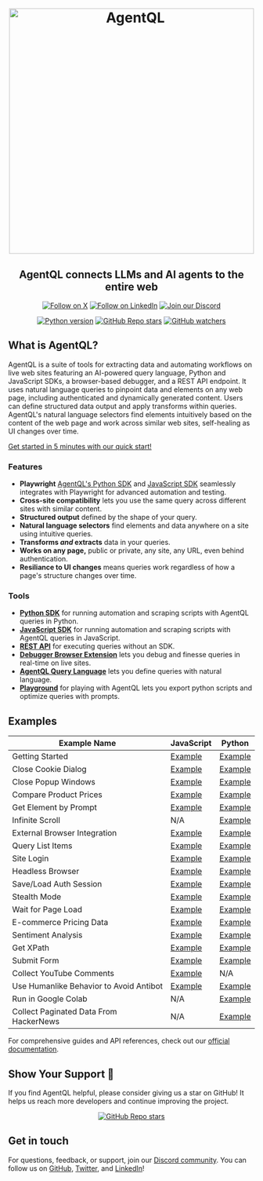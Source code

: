 <div align="center">

<h1 align="center">
    <a href="https://agentql.com">
        <picture>
          <source media="(prefers-color-scheme: dark)" srcset="https://github.com/user-attachments/assets/972700ef-b4e6-49e9-a282-40994d9cb823">
          <img alt="AgentQL" src="https://github.com/user-attachments/assets/893d8117-258c-4cf9-8fd8-5c850586e8d4" width="500">
        </picture>
    </a>
</h1>

<h2>AgentQL connects LLMs and AI agents to the entire web</h2>

<p align="center">
  <a href="https://twitter.com/agentql"><img src="https://img.shields.io/badge/Follow%20on%20X-000000?style=for-the-badge&logo=x&logoColor=white" alt="Follow on X" /></a>
  <a href="https://www.linkedin.com/company/tinyfish-ai"><img src="https://img.shields.io/badge/Follow%20on%20LinkedIn-0077B5?style=for-the-badge&logo=linkedin&logoColor=white" alt="Follow on LinkedIn" /></a>
  <a href="https://discord.gg/agentql"><img src="https://img.shields.io/badge/Join%20our%20Discord-5865F2?style=for-the-badge&logo=discord&logoColor=white" alt="Join our Discord" /></a>
</p>

<p align="center">
  <a href="https://pypi.org/project/agentql"><img src="https://img.shields.io/pypi/v/agentql" alt="Python version" /></a>
  <a href="#repository-details-container"><img src="https://img.shields.io/github/stars/tinyfish-io/agentql" alt="GitHub Repo stars" /></a>
  <a href="#repository-details-container"><img src="https://img.shields.io/github/watchers/tinyfish-io/agentql" alt="GitHub watchers" /></a>
</p>

</div>

## What is AgentQL?

AgentQL is a suite of tools for extracting data and automating workflows on live web sites featuring an AI-powered query language, Python and JavaScript SDKs, a browser-based debugger, and a REST API endpoint. It uses natural language queries to pinpoint data and elements on any web page, including authenticated and dynamically generated content. Users can define structured data output and apply transforms within queries. AgentQL's natural language selectors find elements intuitively based on the content of the web page and work across similar web sites, self-healing as UI changes over time.

[Get started in 5 minutes with our quick start!](https://docs.agentql.com/quick-start)

### Features

- **Playwright** [AgentQL's Python SDK](https://docs.agentql.com/python-sdk/installation) and [JavaScript SDK](https://docs.agentql.com/javascript-sdk/installation) seamlessly integrates with Playwright for advanced automation and testing.
- **Cross-site compatibility** lets you use the same query across different sites with similar content.
- **Structured output** defined by the shape of your query.
- **Natural language selectors** find elements and data anywhere on a site using intuitive queries.
- **Transforms _and_ extracts** data in your queries.
- **Works on any page,** public or private, any site, any URL, even behind authentication.
- **Resiliance to UI changes** means queries work regardless of how a page's structure changes over time.

### Tools

- **[Python SDK](https://docs.agentql.com/python-sdk/installation)** for running automation and scraping scripts with AgentQL queries in Python.
- **[JavaScript SDK](https://docs.agentql.com/javascript-sdk/installation)** for running automation and scraping scripts with AgentQL queries in JavaScript.
- **[REST API](https://docs.agentql.com/rest-api/api-reference)** for executing queries without an SDK.
- **[Debugger Browser Extension](https://chromewebstore.google.com/detail/agentql-debugger/idnejmodeepdobpinkkgpkeabkabhhej)** lets you debug and finesse queries in real-time on live sites.
- **[AgentQL Query Language](https://docs.agentql.com/agentql-query/query-intro)** lets you define queries with natural language.
- **[Playground](https://playground.agentql.com/)** for playing with AgentQL lets you export python scripts and optimize queries with prompts.

## Examples

| Example Name                            | JavaScript                                                                                                         | Python                                                                                                                 |
| --------------------------------------- | ------------------------------------------------------------------------------------------------------------------ | ---------------------------------------------------------------------------------------------------------------------- |
| Getting Started                         | [Example](https://github.com/tinyfish-io/agentql/tree/main/examples/javascript/first-steps)                        | [Example](https://github.com/tinyfish-io/agentql/tree/main/examples/python/first_steps)                                |
| Close Cookie Dialog                     | [Example](https://github.com/tinyfish-io/agentql/tree/main/examples/js/close-cookie-dialog)                        | [Example](https://github.com/tinyfish-io/agentql/tree/main/examples/python/close_cookie_dialog)                        |
| Close Popup Windows                     | [Example](https://github.com/tinyfish-io/agentql/tree/main/examples/js/close-popup)                                | [Example](https://github.com/tinyfish-io/agentql/tree/main/examples/python/close_popup)                                |
| Compare Product Prices                  | [Example](https://github.com/tinyfish-io/agentql/tree/main/examples/js/compare-product-prices)                     | [Example](https://github.com/tinyfish-io/agentql/tree/main/examples/python/compare_product_prices)                     |
| Get Element by Prompt                   | [Example](https://github.com/tinyfish-io/agentql/tree/main/examples/js/get-by-prompt)                              | [Example](https://github.com/tinyfish-io/agentql/tree/main/examples/python/get_by_prompt)                              |
| Infinite Scroll                         | N/A                                                                                                                | [Example](https://github.com/tinyfish-io/agentql/tree/main/examples/python/infinite_scroll)                            |
| External Browser Integration            | [Example](https://github.com/tinyfish-io/agentql/tree/main/examples/js/interact-with-external-or-existing-browser) | [Example](https://github.com/tinyfish-io/agentql/tree/main/examples/python/interact_with_external_or_existing_browser) |
| Query List Items                        | [Example](https://github.com/tinyfish-io/agentql/tree/main/examples/js/list-query-usage)                           | [Example](https://github.com/tinyfish-io/agentql/tree/main/examples/python/list_query_usage)                           |
| Site Login                              | [Example](https://github.com/tinyfish-io/agentql/tree/main/examples/js/log-into-sites)                             | [Example](https://github.com/tinyfish-io/agentql/tree/main/examples/python/log_into_sites)                             |
| Headless Browser                        | [Example](https://github.com/tinyfish-io/agentql/tree/main/examples/js/run-script-in-headless-browser)             | [Example](https://github.com/tinyfish-io/agentql/tree/main/examples/python/run_script_in_headless_browser)             |
| Save/Load Auth Session                  | [Example](https://github.com/tinyfish-io/agentql/tree/main/examples/js/save-and-load-authenticated-session)        | [Example](https://github.com/tinyfish-io/agentql/tree/main/examples/python/save_and_load_authenticated_session)        |
| Stealth Mode                            | [Example](https://github.com/tinyfish-io/agentql/tree/main/examples/js/stealth-mode)                               | [Example](https://github.com/tinyfish-io/agentql/tree/main/examples/python/stealth_mode)                               |
| Wait for Page Load                      | [Example](https://github.com/tinyfish-io/agentql/tree/main/examples/js/wait-for-entire-page-load)                  | [Example](https://github.com/tinyfish-io/agentql/tree/main/examples/python/wait_for_entire_page_load)                  |
| E-commerce Pricing Data                 | [Example](https://github.com/tinyfish-io/agentql/tree/main/examples/js/collect-pricing-data)                       | [Example](https://github.com/tinyfish-io/agentql/tree/main/examples/python/collect_ecommerce_pricing_data)             |
| Sentiment Analysis                      | [Example](https://github.com/tinyfish-io/agentql/tree/main/examples/js/perform-sentiment-analysis)                 | [Example](https://github.com/tinyfish-io/agentql/tree/main/examples/python/perform_sentiment_analysis)                 |
| Get XPath                               | [Example](https://github.com/tinyfish-io/agentql/tree/main/examples/js/xpath)                                      | [Example](https://github.com/tinyfish-io/agentql/tree/main/examples/python/xpath)                                      |
| Submit Form                             | [Example](https://github.com/tinyfish-io/agentql/tree/main/examples/js/submit-form)                                | [Example](https://github.com/tinyfish-io/agentql/tree/main/examples/python/submit_form)                                |
| Collect YouTube Comments                | [Example](https://github.com/tinyfish-io/agentql/tree/main/examples/js/collect-youtube-comments)                   | N/A                                                                                                                    |
| Use Humanlike Behavior to Avoid Antibot | [Example](https://github.com/tinyfish-io/agentql/tree/main/examples/js/humanlike-antibot)                          | [Example](https://github.com/tinyfish-io/agentql/tree/main/examples/python/humanlike-antibot)                          |
| Run in Google Colab                     | N/A                                                                                                                | [Example](https://github.com/tinyfish-io/agentql/tree/main/examples/python/run_script_online_in_google_colab)          |
| Collect Paginated Data From HackerNews   | N/A                                                                                                                | [Example](https://github.com/tinyfish-io/agentql/tree/main/examples/python/collect_paginated_data)                  |

For comprehensive guides and API references, check out our [official documentation](https://docs.agentql.com).

## Show Your Support 🌟

If you find AgentQL helpful, please consider giving us a star on GitHub! It helps us reach more developers and continue improving the project.

<div align="center">
  <a href="#repository-details-container"><img src="https://img.shields.io/github/stars/tinyfish-io/agentql" alt="GitHub Repo stars" /></a>
</div>

## Get in touch

For questions, feedback, or support, join our [Discord community](https://discord.gg/agentql). You can follow us on [GitHub](https://github.com/tinyfish-io/), [Twitter](https://x.com/AgentQL), and [LinkedIn](https://www.linkedin.com/company/95728009)!
